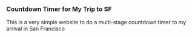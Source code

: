 ### Countdown Timer for My Trip to SF

This is a very simple website to do a multi-stage countdown timer to my arrival in San Francisco
